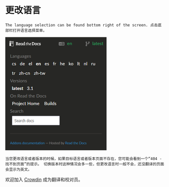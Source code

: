 # 更改语言

```{note}
The language selection can be found bottom right of the screen. 点击底部栏打开语言选择菜单。
```

![打开语言菜单](../images/documentation_language_menu.png)

```{warning}
当您更改语言或者版本的时候，如果目标语言或者版本页面不存在，您可能会看到一个“404 - 找不到页面”的提示。 切换版本时这种情况会多一些，但更改语言时一般不会，还没翻译的页面会显示为英文。
```

欢迎加入 [Crowdin](https://crowdin.com/project/androidapsdocs) 成为翻译和校对员。

